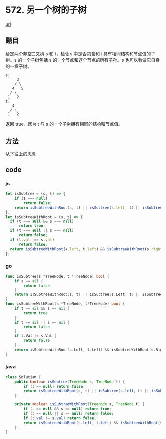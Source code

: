 # 572. 另一个树的子树


[url](https://leetcode-cn.com/problems/subtree-of-another-tree/)


## 题目
给定两个非空二叉树 s 和 t，检验 s 中是否包含和 t 具有相同结构和节点值的子树。s 的一个子树包括 s 的一个节点和这个节点的所有子孙。s 也可以看做它自身的一棵子树。


```
s:
     3
    / \
   4   5
  / \
 1   2
t:
   4 
  / \
 1   2
```
返回 true，因为 t 与 s 的一个子树拥有相同的结构和节点值。

## 方法
从下往上的思想

## code

### js

```js
let isSubtree = (s, t) => {
    if (s === null)
        return false;
    return isSubtreeWithRoot(s, t) || isSubtree(s.left, t) || isSubtree(s.right, t);
};
let isSubtreeWithRoot = (s, t) => {
  if (t === null && s === null)
      return true;
  if (t === null || s === null)
      return false;
  if (t.val !== s.val)
      return false;
  return isSubtreeWithRoot(s.left, t.left) && isSubtreeWithRoot(s.right, t.right);
};
```

### go

```go
func isSubtree(s *TreeNode, t *TreeNode) bool {
	if s == nil {
		return false
	}
	return isSubtreeWithRoot(s, t) || isSubtree(s.Left, t) || isSubtree(s.Right, t)
}
func isSubtreeWithRoot(s *TreeNode, t*TreeNode) bool {
	if t == nil && s == nil {
		return true
	}
	if t == nil || s == nil {
		return false
	}
	if t.Val != s.Val {
		return false
	}
	return isSubtreeWithRoot(s.Left, t.Left) && isSubtreeWithRoot(s.Right, t.Right)
}

```

### java

```java
class Solution {
    public boolean isSubtree(TreeNode s, TreeNode t) {
        if (s == null) return false;
        return isSubtreeWithRoot(s, t) || isSubtree(s.left, t) || isSubtree(s.right, t);
    }

    private boolean isSubtreeWithRoot(TreeNode s, TreeNode t) {
        if (t == null && s == null) return true;
        if (t == null || s == null) return false;
        if (t.val != s.val) return false;
        return isSubtreeWithRoot(s.left, t.left) && isSubtreeWithRoot(s.right, t.right);
    }
}
```

